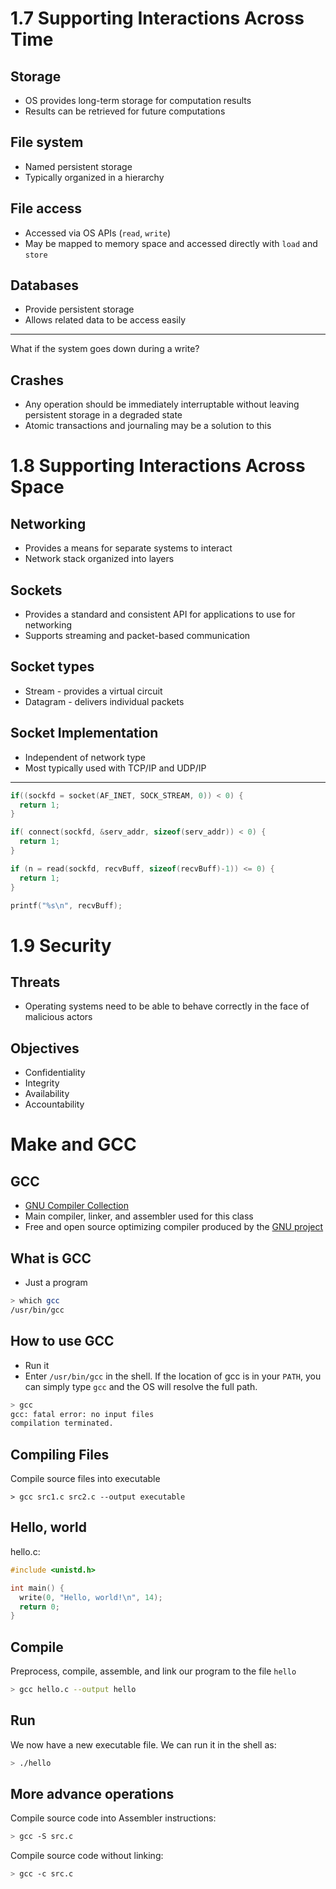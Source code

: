 1.7 Supporting Interactions Across Time
=======================================

Storage
-------

- OS provides long-term storage for computation results
- Results can be retrieved for future computations

File system
-----------

- Named persistent storage
- Typically organized in a hierarchy

File access
-----------

- Accessed via OS APIs (`read`, `write`)
- May be mapped to memory space and accessed directly with `load` and `store`

Databases
---------

- Provide persistent storage
- Allows related data to be access easily

---

What if the system goes down during a write?

Crashes
-------

- Any operation should be immediately interruptable without leaving persistent storage in a degraded state
- Atomic transactions and journaling may be a solution to this

1.8 Supporting Interactions Across Space
========================================

Networking
----------

- Provides a means for separate systems to interact
- Network stack organized into layers

Sockets
-------

- Provides a standard and consistent API for applications to use for networking
- Supports streaming and packet-based communication

Socket types
------------

- Stream - provides a virtual circuit
- Datagram - delivers individual packets

Socket Implementation
---------------------

- Independent of network type
- Most typically used with TCP/IP and UDP/IP

---

```c
if((sockfd = socket(AF_INET, SOCK_STREAM, 0)) < 0) {
  return 1;
}

if( connect(sockfd, &serv_addr, sizeof(serv_addr)) < 0) {
  return 1;
}

if (n = read(sockfd, recvBuff, sizeof(recvBuff)-1)) <= 0) {
  return 1;
}

printf("%s\n", recvBuff);
```

1.9 Security
============

Threats
-------

- Operating systems need to be able to behave correctly in the face of malicious actors

Objectives
----------

- Confidentiality
- Integrity
- Availability
- Accountability

Make and GCC
============

GCC
---

- [GNU Compiler Collection](https://en.wikipedia.org/wiki/GNU_Compiler_Collection)
- Main compiler, linker, and assembler used for this class
- Free and open source optimizing compiler produced by the [GNU project](https://en.wikipedia.org/wiki/GNU_Project)

What is GCC
-----------

- Just a program

```sh
> which gcc
/usr/bin/gcc
```

How to use GCC
--------------

- Run it
- Enter `/usr/bin/gcc` in the shell. If the location of gcc is in your `PATH`, you can simply type `gcc` and the OS will resolve the full path.

```sh
> gcc
gcc: fatal error: no input files
compilation terminated.
```

Compiling Files
---------------


Compile source files into executable

```
> gcc src1.c src2.c --output executable
```

Hello, world
------------

hello.c:

```c
#include <unistd.h>

int main() {
  write(0, "Hello, world!\n", 14);
  return 0;
}
```

Compile
-------

Preprocess, compile, assemble, and link our program to the file `hello`

```sh
> gcc hello.c --output hello
```

Run
---

We now have a new executable file. We can run it in the shell as:

```sh
> ./hello
```

More advance operations
-----------------------

Compile source code into Assembler instructions:

```sh
> gcc -S src.c
```

Compile source code without linking:

```sh
> gcc -c src.c
```

